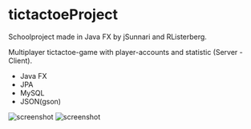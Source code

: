 # tictactoeProject
Schoolproject made in Java FX by jSunnari and RListerberg.

Multiplayer tictactoe-game with player-accounts and statistic (Server - Client).
<ul>
<li>Java FX</li>
<li>JPA</li>
<li>MySQL</li>
<li>JSON(gson)</li>
</ul>

![screenshot](https://dl.dropboxusercontent.com/u/6055409/tictactoe1.png)
![screenshot](https://dl.dropboxusercontent.com/u/6055409/tictactoe2.png)

